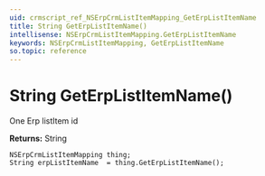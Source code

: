 ```yaml
---
uid: crmscript_ref_NSErpCrmListItemMapping_GetErpListItemName
title: String GetErpListItemName()
intellisense: NSErpCrmListItemMapping.GetErpListItemName
keywords: NSErpCrmListItemMapping, GetErpListItemName
so.topic: reference
---
```


# String GetErpListItemName()

One Erp listItem id

**Returns:** String

```crmscript
NSErpCrmListItemMapping thing;
String erpListItemName  = thing.GetErpListItemName();
```


